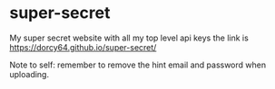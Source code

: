 # super-secret
My super secret website with all my top level api keys the link is https://dorcy64.github.io/super-secret/

Note to self: remember to remove the hint email and password when uploading.
